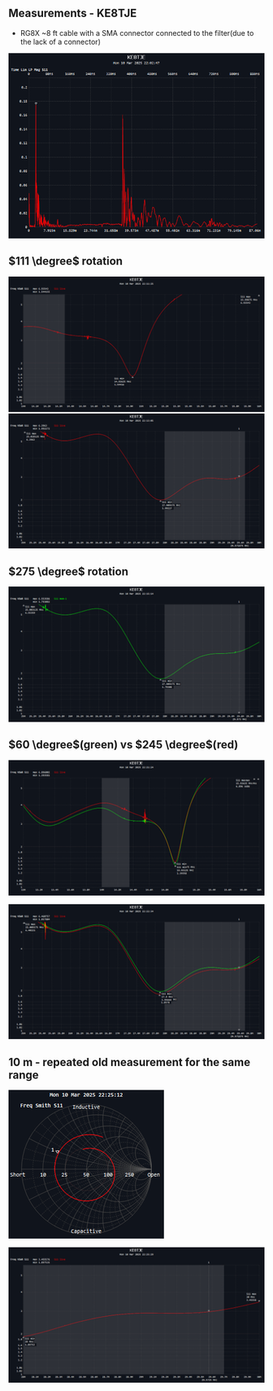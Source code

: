 ## Measurements - KE8TJE

- RG8X ~8 ft cable with a SMA connector connected to the filter(due to the lack of a connector)

![](res/Pasted%20image%2020250310220413.png)

## $111 \degree$ rotation

![](res/Pasted%20image%2020250310221139.png)
![](res/Pasted%20image%2020250310221311.png)

## $275 \degree$ rotation



![](res/Pasted%20image%2020250310221517.png)

## $60 \degree$(green) vs $245 \degree$(red)

![](res/Pasted%20image%2020250310222138.png)

![](res/Pasted%20image%2020250310222236.png)

## 10 m - repeated old measurement for the same range

![](res/Pasted%20image%2020250310222525.png)

![](res/Pasted%20image%2020250310222532.png)

